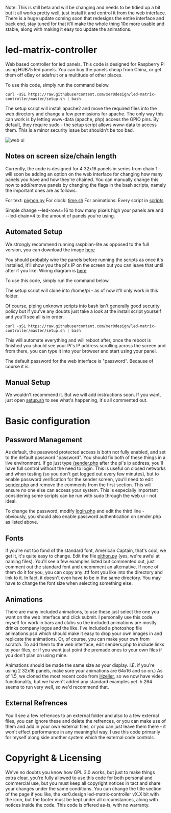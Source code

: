 Note: This is still beta and will be changing and needs to be tidied up a bit but it all works pretty well, just install it and control it from the web interface. There is a huge update coming soon that redesigns the entire interface and back end, stay tuned for that it'll make the whole thing 10x more usable and stable, along with making it easy too update the animations.

led-matrix-controller
=====================
Web based controller for led panels. This code is designed for Raspberry Pi using HUB75 led panels. You can buy the panels cheap from China, or get them off eBay or adafruit or a multitude of other places.

To use this code, simply run the command below.

```
curl -sSL https://raw.githubusercontent.com/xer0design/led-matrix-controller/master/setup.sh | bash
```

The setup script will install apache2 and move the required files into the web directory and change a few permissions for apache. The only way this can work is by letting www-data (apache, php) access the GPIO pins. By default, they require sudo - the setup script allows www-data to access them. This is a minor security issue but shouldn't be too bad.

![web ui](images/ui.png)

Notes on screen size/chain length
----------------------------------
Currently, the code is designed for 4 32x16 panels in series from chain 1 - will soon be adding an option on the web interface for changing how many panels you have and how they're chained. You can manually change this now to add/remove panels by changing the flags in the bash scripts, namely the important ones are as follows.

For text: [piyhon.py](rpi-rgb-led-matrix/examples-api-use/pithon.py)
For clock: [time.sh](rpi-rgb-led-matrix/examples-api-use/time.sh)
For animations: Every script in [scripts](scripts)

Simple change --led-rows=16 to how many pixels high your panels are and --led-chain=4 to the amount of panels you're using.

Automated Setup
---------------
We strongly recommend running raspbian-lite as opposed to the full version, you can download the image [here](https://www.raspberrypi.org/downloads/raspbian/)

You should probably wire the panels before running the scripts as once it's installed, it'll show you the pi's IP on the screen but you can leave that until after if you like. Wiring diagram is [here](./wiring.md)

To use this code, simply run the command below. 

The setup script will clone into /home/pi - as of now it'll only work in this folder.

Of course, piping unknown scripts into bash isn't generally good security policy but if you've any doubts just take a look at the install script yourself and you'll see all is in order.

```
curl -sSL https://raw.githubusercontent.com/xer0design/led-matrix-controller/master/setup.sh | bash
```


This will automate everything and will reboot after, once the reboot is finished you should see your Pi's IP address scrolling across the screen and from there, you can type it into your browser and start using your panel.

The default password for the web interface is "password". Because of course it is. 

Manual Setup
------------
We wouldn't recommend it. But we will add instructions soon. If you want, just open [setup.sh](./setup.sh) to see what's happening, it's all commented out.

Basic configuration
===================

Password Management
-------------------
As default, the password protected access is both not fully enabled, and set to the default password "password". You should fix both of these things in a live environment. If go just type [/sender.php](/www/sender.php) after the pi's ip address, you'll have full control without the need to login. This is useful on closed networks and when testing (so you don't get logged out every few minutes), but to enable password verification for the sender screen, you'll need to edit [sender.php](/www/sender.php) and remove the comments from the first section. This will ensure no one else can access your system. This is especially important considering some scripts can be run with sudo through the web ui - not ideal. 

To change the password, modify [login.php](www/login.php) and edit the third line - obviously, you should also enable password authentication on sender.php as listed above.

Fonts
-----
If you're not too fond of the standard font, American Captain, that's cool, we get it, it's quite easy to change. Edit the file [pithon.py](rpi-rgb-led-matrix/examples-api-use/pithon.py) (yes, we're awful at naming files). You'll see a few examples listed but commented out, just comment out the standard font and uncomment an alternative. If none of them do it for you, you can copy any .ttf font you like into the directory and link to it. In fact, it doesn't even have to be in the same directory. You may have to change the font size when selecting something else. 

Animations
----------
There are many included animations, to use these just select the one you want on the web interface and click submit. I personally use this code myself for work in bars and clubs so the included animations are mostly drinks company logos and the like. I've included a photoshop file animations.psd which should make it easy to drop your own images in and replicate the animations. Or, of course, you can make your own from scratch. To add them to the web interface, edit senders.php to include links to your files, or if you want just point the premade ones to your own files if you don't plan on using mine.

Animations should be made the same size as your display. I.E. if you're using 2 32x16 panels, make sure your animations are 64x16 and so on.) As of 1.5, we cloned the most recent code from [Hzeller](https://github.com/hzeller/rpi-rgb-led-matrix), so we now have video functionality, but we haven't added any standard examples yet. h.264 seems to run very well, so we'd recommend that. 

External Refrences
------------------
You'll see a few refrences to an external folder and also to a few external files, you can ignore these and delete the refrences, or you can make use of them and add in your own external files, or you can just leave them there - it won't effect performance in any meaningful way. I use this code primarily for myself along side another system which the external code controls.

Copyright & Licensing
=====================
We've no doubts you know how GPL 3.0 works, but just to make things extra clear, you're fully allowed to use this code for both personal and commercial use, but you must keep all copyright notices in tact and share your changes under the same conditions. 
You can change the title section of the page if you like, the xer0.design led-matrix-controller vX.X bit with the icon, but the footer must be kept under all circumstances, along with notices inside the code. This code is offered as-is, with no warranty.
